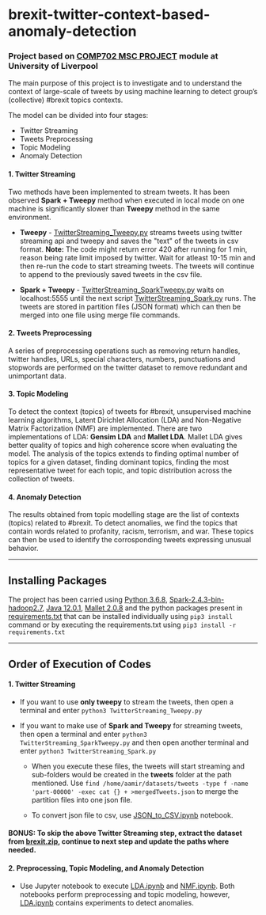 # brexit-twitter-context-based-anomaly-detection

### Project based on [COMP702 MSC PROJECT](https://cgi.csc.liv.ac.uk/~comp702/) module at University of Liverpool

The main purpose of this project is to investigate and to understand the context of large-scale of tweets by using machine learning to detect group’s (collective) #brexit topics contexts.

The model can be divided into four stages:
- Twitter Streaming
- Tweets Preprocessing
- Topic Modeling
- Anomaly Detection

#### 1. Twitter Streaming

Two methods have been implemented to stream tweets. It has been observed **Spark + Tweepy** method when executed in local mode on one machine is significantly slower than **Tweepy** method in the same environment.
- **Tweepy** - [TwitterStreaming_Tweepy.py](https://github.com/aamirpatel23/brexit-twitter-context-based-anomaly-detection/blob/master/TwitterStreaming_Tweepy.py) streams tweets using twitter streaming api and tweepy and saves the "text" of the tweets in csv format. **Note:** The code might return error 420 after running for 1 min, reason being rate limit imposed by twitter. Wait for atleast 10-15 min and then re-run the code to start streaming tweets. The tweets will continue to append to the previously saved tweets in the csv file.

- **Spark + Tweepy** - [TwitterStreaming_SparkTweepy.py](https://github.com/aamirpatel23/brexit-twitter-context-based-anomaly-detection/blob/master/TwitterStreaming_SparkTweepy.py) waits on localhost:5555 until the next script
[TwitterStreaming_Spark.py](https://github.com/aamirpatel23/brexit-twitter-context-based-anomaly-detection/blob/master/TwitterStreaming_Spark.py) runs. The tweets are stored in partition files (JSON format) which can then be merged into one file using merge file commands.

#### 2. Tweets Preprocessing

A series of preprocessing operations such as removing return handles, twitter handles, URLs, special characters, numbers, punctuations and stopwords are performed on the twitter dataset to remove redundant and unimportant data. 

#### 3. Topic Modeling

To detect the context (topics) of tweets for #brexit, unsupervised machine learning algorithms, Latent Dirichlet Allocation (LDA) and Non-Negative Matrix Factorization (NMF) are implemented. 
There are two implementations of LDA: **Gensim LDA** and **Mallet LDA**. Mallet LDA gives better quality of topics and high coherence score when evaluating the model.
The analysis of the topics extends to finding optimal number of topics for a given dataset, finding dominant topics, finding the most representative tweet for each topic, and topic distribution across the collection of tweets.

#### 4. Anomaly Detection

The results obtained from topic modelling stage are the list of contexts (topics) related to #brexit. To detect anomalies, we find the topics that contain words related to profanity, racism, terrorism, and war. These topics can then be used to identify the corrosponding tweets expressing unusual behavior.

***
## Installing Packages

The project has been carried using [Python 3.6.8](https://www.python.org/downloads/), [Spark-2.4.3-bin-hadoop2.7](https://spark.apache.org/downloads.html), [Java 12.0.1](https://www.oracle.com/technetwork/java/javase/downloads/index.html), [Mallet 2.0.8](http://mallet.cs.umass.edu/) and the python packages present in [requirements.txt](https://github.com/aamirpatel23/brexit-twitter-context-based-anomaly-detection/blob/master/requirements.txt) that can be installed individually using ```pip3 install``` command or by executing the requirements.txt using ```pip3 install -r requirements.txt```

***
## Order of Execution of Codes

#### 1. Twitter Streaming

- If you want to use **only tweepy** to stream the tweets, then open a terminal and enter ```python3 TwitterStreaming_Tweepy.py```

- If you want to make use of **Spark and Tweepy** for streaming tweets, then open a terminal and enter ```python3 TwitterStreaming_SparkTweepy.py``` and then open another terminal and enter ```python3 TwitterStreaming_Spark.py``` 

    - When you execute these files, the tweets will start streaming and sub-folders would be created in the **tweets** folder at the path mentioned. Use ```find /home/aamir/datasets/tweets -type f -name 'part-00000' -exec cat {} + >mergedTweets.json``` to merge the partition files into one json file.
    
    - To convert json file to csv, use [JSON_to_CSV.ipynb](https://github.com/aamirpatel23/brexit-twitter-context-based-anomaly-detection/blob/master/JSON_to_CSV.ipynb) notebook.

#### BONUS:  To skip the above Twitter Streaming step, extract the dataset from [brexit.zip](https://github.com/aamirpatel23/brexit-twitter-context-based-anomaly-detection/blob/master/brexit.zip), continue to next step and update the paths where needed.

#### 2. Preprocessing, Topic Modeling, and Anomaly Detection

- Use Jupyter notebook to execute [LDA.ipynb](https://github.com/aamirpatel23/brexit-twitter-context-based-anomaly-detection/blob/master/LDA.ipynb) and [NMF.ipynb](https://github.com/aamirpatel23/brexit-twitter-context-based-anomaly-detection/blob/master/NMF.ipynb). Both notebooks perform preprocessing and topic modeling, however, [LDA.ipynb](https://github.com/aamirpatel23/brexit-twitter-context-based-anomaly-detection/blob/master/LDA.ipynb) contains experiments to detect anomalies.
